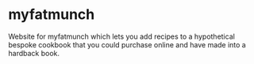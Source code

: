 # myfatmunch
Website for myfatmunch which lets you add recipes to a hypothetical bespoke cookbook that you could purchase online and have made into a hardback book.

